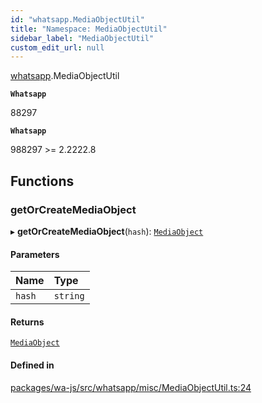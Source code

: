 ```yaml
---
id: "whatsapp.MediaObjectUtil"
title: "Namespace: MediaObjectUtil"
sidebar_label: "MediaObjectUtil"
custom_edit_url: null
---
```


[whatsapp](whatsapp.md).MediaObjectUtil

**`Whatsapp`**

88297

**`Whatsapp`**

988297 >= 2.2222.8

## Functions

### getOrCreateMediaObject

▸ **getOrCreateMediaObject**(`hash`): [`MediaObject`](../classes/whatsapp.MediaObject.md)

#### Parameters

| Name | Type |
| :------ | :------ |
| `hash` | `string` |

#### Returns

[`MediaObject`](../classes/whatsapp.MediaObject.md)

#### Defined in

[packages/wa-js/src/whatsapp/misc/MediaObjectUtil.ts:24](https://github.com/wppconnect-team/wa-js/blob/main/src/whatsapp/misc/MediaObjectUtil.ts#L24)
